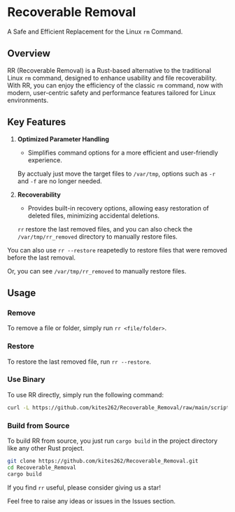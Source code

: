 # Recoverable Removal

A Safe and Efficient Replacement for the Linux `rm` Command.

## Overview

RR (Recoverable Removal) is a Rust-based alternative to the traditional Linux `rm` command, designed to enhance usability and file recoverability. With RR, you can enjoy the efficiency of the classic `rm` command, now with modern, user-centric safety and performance features tailored for Linux environments.

## Key Features

1. **Optimized Parameter Handling**

    - Simplifies command options for a more efficient and user-friendly experience.

    By acctualy just move the target files to `/var/tmp`, options such as `-r` and `-f` are no longer needed.

2. **Recoverability**

    - Provides built-in recovery options, allowing easy restoration of deleted files, minimizing accidental deletions.

    `rr` restore the last removed files, and you can also check the `/var/tmp/rr_removed` directory to manually restore files.

You can also use `rr --restore` reapetedly to restore files that were removed before the last removal.

Or, you can see `/var/tmp/rr_removed` to manually restore files.

## Usage

### Remove

To remove a file or folder, simply run `rr <file/folder>`.

### Restore

To restore the last removed file, run `rr --restore`.

### Use Binary

To use RR directly, simply run the following command:

```bash
curl -L https://github.com/kites262/Recoverable_Removal/raw/main/scripts/installer/install_rr_amd64.sh | bash
```

### Build from Source

To build RR from source, you just run `cargo build` in the project directory like any other Rust project.

```bash
git clone https://github.com/kites262/Recoverable_Removal.git
cd Recoverable_Removal
cargo build
```

If you find `rr` useful, please consider giving us a star!

Feel free to raise any ideas or issues in the Issues section.
